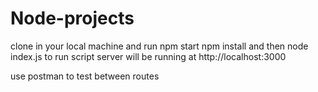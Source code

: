 # Node-projects

clone in your local machine and run
npm start
npm install 
and then node index.js to run script
server will be running at http://localhost:3000

use postman to test between routes
